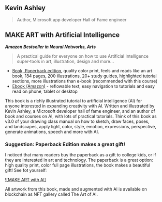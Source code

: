## Kevin Ashley
>Author, Microsoft app developer Hall of Fame engineer

## MAKE ART with Artificial Intelligence
_**Amazon Bestseller in Neural Networks, Arts**_

>A practical guide for everyone on how to use Artificial Intelligence super-tools in art, illustration, design and more…

- [Book, Paperback edition](https://www.amazon.com/dp/B091J3T4HM), quality color print, feels and reads like an art book, 184 pages, 200 illustrations, 20+ study guides, highlighted tutorial sections, more illustrations than e-book (recommended with this course)
- [Ebook (Amazon)](https://www.amazon.com/dp/B08YXW7M9K) - reflowable text, easy navigation to tutorials and easy read on phone, tablet or desktop

This book is a richly illustrated tutorial to artificial intelligence (AI) for anyone interested in expanding creativity with AI. Written and illustrated by Kevin Ashley, a Microsoft developer hall of fame engineer, and an author of book and courses on AI, with lots of practical tutorials. Think of this book as v3.0 of your drawing class manual on how to sketch, draw faces, poses, and landscapes, apply light, color, style, emotion, expressions, perspective, generate animations, speech and more with AI.

### Suggestion: Paperback Edition makes a great gift!

I noticed that many readers buy the paperback as a gift to college kids, or if they are interested in art and technology. The paperback is a great option: high quality print, color full page illustrations, the book makes a beautiful gift! See fot yourself:

[![MAKE ART with AI]](https://www.youtube.com/watch?v=VlUHaz1hooA "MAKE ART with AI - Click to Watch!")

All artwork from this book, made and augmented with AI is available on blockchain as NFT gallery called The Art of AI.
